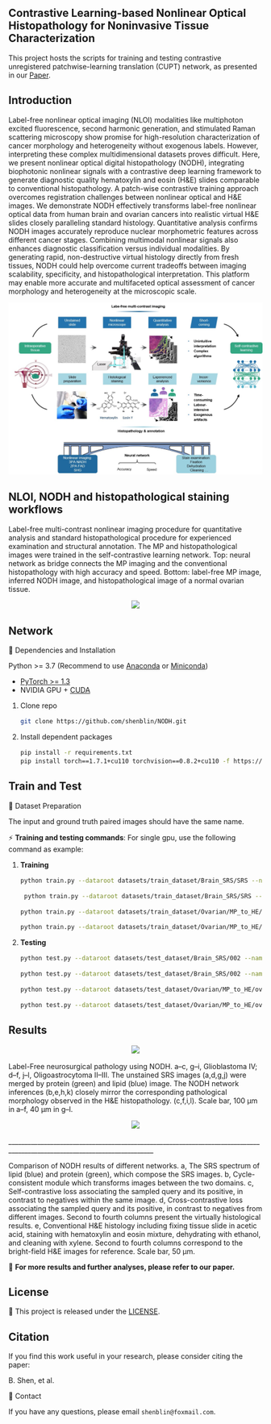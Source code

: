 ##  Contrastive Learning-based Nonlinear Optical Histopathology for Noninvasive Tissue Characterization

This project hosts the scripts for training and testing contrastive unregistered patchwise-learning translation (CUPT) network, as presented in our [Paper](assets/Manuscript.pdf).


## Introduction

Label-free nonlinear optical imaging (NLOI) modalities like multiphoton excited fluorescence, second harmonic generation, and stimulated Raman scattering microscopy show promise for high-resolution characterization of cancer morphology and heterogeneity without exogenous labels. However, interpreting these complex multidimensional datasets proves difficult. Here, we present nonlinear optical digital histopathology (NODH), integrating biophotonic nonlinear signals with a contrastive deep learning framework to generate diagnostic quality hematoxylin and eosin (H&E) slides comparable to conventional histopathology. A patch-wise contrastive training approach overcomes registration challenges between nonlinear optical and H&E images. We demonstrate NODH effectively transforms label-free nonlinear optical data from human brain and ovarian cancers into realistic virtual H&E slides closely paralleling standard histology. Quantitative analysis confirms NODH images accurately reproduce nuclear morphometric features across different cancer stages. Combining multimodal nonlinear signals also enhances diagnostic classification versus individual modalities. By generating rapid, non-destructive virtual histology directly from fresh tissues, NODH could help overcome current tradeoffs between imaging scalability, specificity, and histopathological interpretation. This platform may enable more accurate and multifaceted optical assessment of cancer morphology and heterogeneity at the microscopic scale.

<p align="center">
  <img src="image/NOCV.jpg">
</p>

## NLOI, NODH and histopathological staining workflows 
Label-free multi-contrast nonlinear imaging procedure for quantitative analysis and standard histopathological procedure for experienced examination and structural annotation. The MP and histopathological images were trained in the self-contrastive learning network. 
Top: neural network as bridge connects the MP imaging and the conventional histopathology with high accuracy and speed. 
Bottom: label-free MP image, inferred NODH image, and histopathological image of a normal ovarian tissue.

<p align="center">
  <img src="image/Supplementary video 1(compressed).gif">
</p>

## Network
📕 Dependencies and Installation

Python >= 3.7 (Recommend to use [Anaconda](https://www.anaconda.com/download/#linux) or [Miniconda](https://docs.conda.io/en/latest/miniconda.html))
- [PyTorch >= 1.3](https://pytorch.org/)
- NVIDIA GPU + [CUDA](https://developer.nvidia.com/cuda-downloads)

1. Clone repo

    ```bash
    git clone https://github.com/shenblin/NODH.git
    ```

2. Install dependent packages

    ```bash
    pip install -r requirements.txt
    pip install torch==1.7.1+cu110 torchvision==0.8.2+cu110 -f https://download.pytorch.org/whl/torch_stable.html
    ```

## Train and Test
 
📕 Dataset Preparation

The input and ground truth paired images should have the same name.


⚡ **Training and testing commands**: For single gpu, use the following command as example:
1. **Training**
    ```bash
    python train.py --dataroot datasets/train_dataset/Brain_SRS/SRS --name SRS_to_HE --save_epoch_freq 1
    ```
   ```bash
    python train.py --dataroot datasets/train_dataset/Brain_SRS/SRS --name SRS_to_HE_cross_contrastive --save_epoch_freq 1 --nce_includes_all_negatives_from_minibatch True --batch_size 3
    ```
    ```bash
    python train.py --dataroot datasets/train_dataset/Ovarian/MP_to_HE/ovarian_RGB --name MP_to_HE
    ```
    ```bash
    python train.py --dataroot datasets/train_dataset/Ovarian/MP_to_HE/ovarian_RGB --name MP_to_HE_cross_contrastive --nce_includes_all_negatives_from_minibatch True --batch_size 2
    ```
3. **Testing**
    ```bash
    python test.py --dataroot datasets/test_dataset/Brain_SRS/002 --name SRS_to_HE --phase test --results_dir result_tiles/2/  --epoch 26
    ```
    ```bash
    python test.py --dataroot datasets/test_dataset/Brain_SRS/002 --name SRS_to_HE_cross_contrastive --phase test --results_dir result_tiles/2/  --epoch 25
    ```
    ```bash
    python test.py --dataroot datasets/test_dataset/Ovarian/MP_to_HE/ovarian_RGB/ovarian_1 --name MP_to_HE --phase test --results_dir result_tiles/1/ --epoch 80
    ```
    ```bash
    python test.py --dataroot datasets/test_dataset/Ovarian/MP_to_HE/ovarian_RGB/ovarian_1 --name MP_to_HE_cross_contrastive --phase test --results_dir result_tiles/1/ --epoch 80
    ```
    
## Results

<p align="center">
  <img src="image/Figure 2.jpg">
</p>

Label-Free neurosurgical pathology using NODH. 
a–c, g–i, Glioblastoma IV; d–f, j–l, Oligoastrocytoma II–III. The unstained SRS images (a,d,g,j) were merged by protein (green) and lipid (blue) image. The NODH network inferences (b,e,h,k) closely mirror the corresponding pathological morphology observed in the H&E histopathology. (c,f,i,l). Scale bar, 100 μm in a–f, 40 μm in g–l.

<p align="center">
  <img src="image/Fig. S1.jpg">
</p>
___________________________________________________________________________________________________________________________

Comparison of NODH results of different networks. 
a, The SRS spectrum of lipid (blue) and protein (green), which compose the SRS images. b, Cycle-consistent module which transforms images between the two domains. c, Self-contrastive loss associating the sampled query and its positive, in contrast to negatives within the same image. d, Cross-contrastive loss associating the sampled query and its positive, in contrast to negatives from different images. Second to fourth columns present the virtually histological results. e, Conventional H&E histology including fixing tissue slide in acetic acid, staining with hematoxylin and eosin mixture, dehydrating with ethanol, and cleaning with xylene. Second to fourth columns correspond to the bright-field H&E images for reference. Scale bar, 50 μm.


📢 **For more results and further analyses, please refer to our paper.**


## License

📜 This project is released under the [LICENSE](LICENSE).<br>

 ## Citation

If you find this work useful in your research, please consider citing the paper:

B. Shen, et al.

📧 Contact

If you have any questions, please email `shenblin@foxmail.com`.
